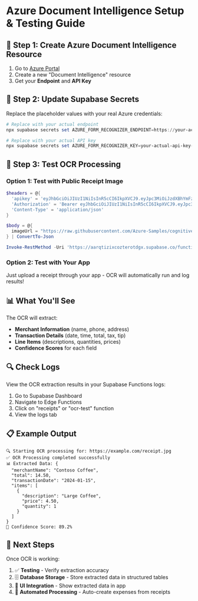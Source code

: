 # Azure Document Intelligence Setup & Testing Guide

## 🚀 Step 1: Create Azure Document Intelligence Resource

1. Go to [Azure Portal](https://portal.azure.com)
2. Create a new "Document Intelligence" resource
3. Get your **Endpoint** and **API Key**

## 🔧 Step 2: Update Supabase Secrets

Replace the placeholder values with your real Azure credentials:

```powershell
# Replace with your actual endpoint
npx supabase secrets set AZURE_FORM_RECOGNIZER_ENDPOINT=https://your-actual-resource-name.cognitiveservices.azure.com/

# Replace with your actual API key  
npx supabase secrets set AZURE_FORM_RECOGNIZER_KEY=your-actual-api-key-here
```

## 🧪 Step 3: Test OCR Processing

### Option 1: Test with Public Receipt Image
```powershell
$headers = @{ 
  'apikey' = 'eyJhbGciOiJIUzI1NiIsInR5cCI6IkpXVCJ9.eyJpc3MiOiJzdXBhYmFzZSIsInJlZiI6ImFhcnF0aXppeGNvenRlcm90ZGd4Iiwicm9sZSI6ImFub24iLCJpYXQiOjE3NTM5OTUwNjksImV4cCI6MjA2OTU3MTA2OX0.n-xhkEJlncJ_ahW8hZqZPVEH5I6lgbQe2zbv4UFfrNY'
  'Authorization' = 'Bearer eyJhbGciOiJIUzI1NiIsInR5cCI6IkpXVCJ9.eyJpc3MiOiJzdXBhYmFzZSIsInJlZiI6ImFhcnF0aXppeGNvenRlcm90ZGd4Iiwicm9sZSI6ImFub24iLCJpYXQiOjE3NTM5OTUwNjksImV4cCI6MjA2OTU3MTA2OX0.n-xhkEJlncJ_ahW8hZqZPVEH5I6lgbQe2zbv4UFfrNY'
  'Content-Type' = 'application/json'
}

$body = @{
  imageUrl = "https://raw.githubusercontent.com/Azure-Samples/cognitive-services-REST-api-samples/master/curl/form-recognizer/receipt-english.png"
} | ConvertTo-Json

Invoke-RestMethod -Uri 'https://aarqtizixcozterotdgx.supabase.co/functions/v1/ocr-test' -Method POST -Headers $headers -Body $body
```

### Option 2: Test with Your App
Just upload a receipt through your app - OCR will automatically run and log results!

## 📊 What You'll See

The OCR will extract:
- **Merchant Information** (name, phone, address)
- **Transaction Details** (date, time, total, tax, tip)
- **Line Items** (descriptions, quantities, prices)
- **Confidence Scores** for each field

## 🔍 Check Logs

View the OCR extraction results in your Supabase Functions logs:
1. Go to Supabase Dashboard
2. Navigate to Edge Functions
3. Click on "receipts" or "ocr-test" function
4. View the logs tab

## 📋 Example Output

```
🔍 Starting OCR processing for: https://example.com/receipt.jpg
✅ OCR Processing completed successfully
📊 Extracted Data: {
  "merchantName": "Contoso Coffee",
  "total": 14.50,
  "transactionDate": "2024-01-15",
  "items": [
    {
      "description": "Large Coffee",
      "price": 4.50,
      "quantity": 1
    }
  ]
}
🎯 Confidence Score: 89.2%
```

## 🎯 Next Steps

Once OCR is working:
1. ✅ **Testing** - Verify extraction accuracy
2. 🗄️ **Database Storage** - Store extracted data in structured tables
3. 📱 **UI Integration** - Show extracted data in app
4. 🤖 **Automated Processing** - Auto-create expenses from receipts
